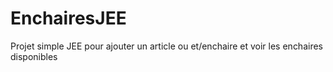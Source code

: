 # EnchairesJEE
Projet simple JEE pour ajouter un article ou et/enchaire et voir les enchaires disponibles
